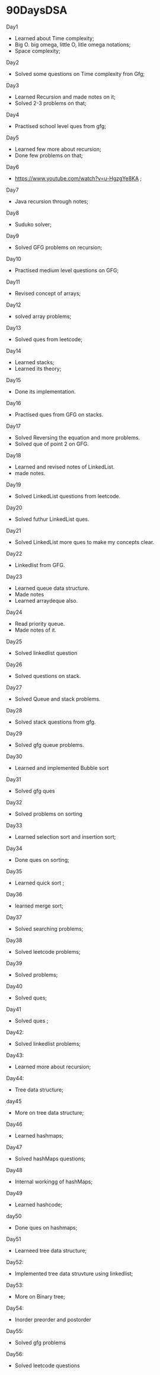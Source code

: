 # 90DaysDSA

Day1
 - Learned about Time complexity;
 - Big O. big omega, little O, litle omega notations;
 - Space complexity;
 
Day2
 - Solved some questions on Time complexity fron Gfg;

Day3
 - Learned Recursion and made notes on it;
 - Solved 2-3 problems on that;
 
Day4
 - Practised school level ques from gfg;

Day5
 - Learned few more about recursion;
 - Done few problems on that;

Day6
 - https://www.youtube.com/watch?v=u-HgzgYe8KA ;

Day7
 - Java recursion through notes;

Day8
 - Suduko solver;

Day9
 - Solved GFG problems on recursion;
 
Day10
 - Practised medium level questions on GFG;

Day11
 - Revised concept of arrays;
 
Day12
 - solved array problems;
 
Day13
 - Solved ques from leetcode;
 
Day14
 - Learned stacks;
 - Learned its theory;

Day15
 - Done its implementation.

Day16
 - Practised ques from GFG on stacks.

Day17
 - Solved Reversing the equation and more problems.
 - Solved que of point 2 on GFG.

Day18
 - Learned and revised notes of LinkedList.
 - made notes.

Day19
 - Solved LinkedList questions from leetcode.

Day20
 - Solved futhur LinkedList ques.

Day21
 - Solved LinkedList more ques to make my concepts clear.

Day22
 - Linkedlist from GFG.

Day23
 - Learned queue data structure.
 - Made notes
 - Learned arraydeque also.

Day24
 - Read priority queue.
 - Made notes of it.

Day25
 - Solved linkedlist question

Day26
 - Solved questions on stack.

Day27
 - Solved Queue and stack problems.

Day28
 - Solved stack questions from gfg.

Day29
 - Solved gfg queue problems.

Day30
 - Learned and implemented Bubble sort

Day31
 - Solved gfg ques

Day32
 - Solved problems on sorting

Day33
 - Learned selection sort and insertion sort;

Day34
 - Done ques on sorting;
 
Day35
 - Learned quick sort ;

Day36
 - learned merge sort;

Day37
 - Solved searching problems;

Day38
 - Solved leetcode problems;

Day39
 - Solved problems;

Day40
 - Solved ques;

Day41
 - Solved ques ;

Day42:
 - Solved linkedlist problems;

Day43:
 - Learned more about recursion;

Day44:
 - Tree data structure;

day45
 - More on tree data structure;

Day46
 - Learned hashmaps;

Day47
 - Solved hashMaps questions;

Day48
 - Internal workingg of hashMaps;

Day49
 - Learned hashcode;

day50
 - Done ques on hashmaps;

Day51
- Learneed tree data structure;

Day52:
 - Implemented tree data struvture using linkedlist;

Day53:
 - More on Binary tree;

Day54:
 - Inorder preorder and postorder

Day55:
 - Solved gfg problems

Day56:
 - Solved leetcode questions


